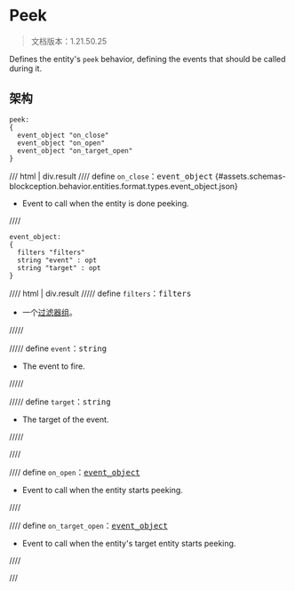 # Peek

> 文档版本：1.21.50.25

Defines the entity's `peek` behavior, defining the events that should be called during it.

## 架构

```mcschema
peek:
{
  event_object "on_close"
  event_object "on_open"
  event_object "on_target_open"
}

```

/// html | div.result
//// define
`on_close`：<samp>event_object</samp> {#assets.schemas-blockception.behavior.entities.format.types.event_object.json}

- Event to call when the entity is done peeking.


////

```mcschema
event_object:
{
  filters "filters"
  string "event" : opt
  string "target" : opt
}

```

//// html | div.result
///// define
`filters`：<samp>filters</samp>

- 一个[过滤器组](../filter.md)。


/////


///// define
`event`：<samp>string</samp>

- The event to fire.


/////


///// define
`target`：<samp>string</samp>

- The target of the event.


/////


////



//// define
`on_open`：<samp>[event_object](#assets.schemas-blockception.behavior.entities.format.types.event_object.json)</samp>

- Event to call when the entity starts peeking.


////


//// define
`on_target_open`：<samp>[event_object](#assets.schemas-blockception.behavior.entities.format.types.event_object.json)</samp>

- Event to call when the entity's target entity starts peeking.


////


///

